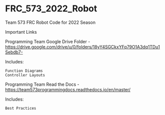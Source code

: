 # FRC_573_2022_Robot
Team 573 FRC Robot Code for 2022 Season

Important Links

Programming Team Google Drive Folder - https://drive.google.com/drive/u/0/folders/18yY4SGCkxYFq79O1A3dq1TDu1Sebdb7-
  
  Includes:
    
    Function Diagrams
    Controller Layouts

Programming Team Read the Docs - https://team573programmingdocs.readthedocs.io/en/master/
  
  Includes:
    
    Best Practices
